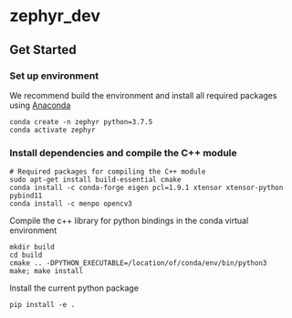 # zephyr_dev

## Get Started

### Set up environment

We recommend build the environment and install all required packages using [Anaconda](https://www.anaconda.com/products/individual)

```
conda create -n zephyr python=3.7.5
conda activate zephyr
```

### Install dependencies and compile the C++ module

```
# Required packages for compiling the C++ module
sudo apt-get install build-essential cmake
conda install -c conda-forge eigen pcl=1.9.1 xtensor xtensor-python pybind11
conda install -c menpo opencv3
```

Compile the c++ library for python bindings in the conda virtual environment

```
mkdir build
cd build
cmake .. -DPYTHON_EXECUTABLE=/location/of/conda/env/bin/python3
make; make install
```

Install the current python package

```
pip install -e .
```